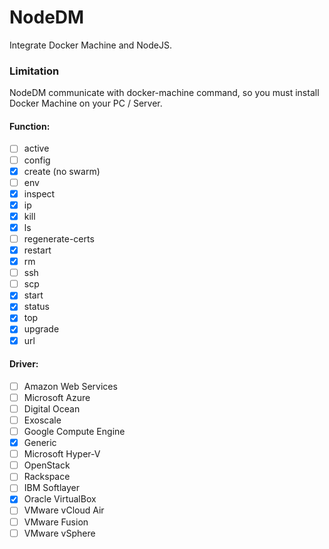 # NodeDM

Integrate Docker Machine and NodeJS.

### Limitation

NodeDM communicate with docker-machine command, so you must install Docker Machine on your PC / Server.

#### Function:

- [ ] active
- [ ] config
- [x] create (no swarm)
- [ ] env
- [x] inspect
- [x] ip
- [x] kill
- [x] ls
- [ ] regenerate-certs
- [x] restart
- [x] rm
- [ ] ssh
- [ ] scp
- [x] start
- [x] status
- [x] top
- [x] upgrade
- [x] url

#### Driver:

- [ ] Amazon Web Services
- [ ] Microsoft Azure
- [ ] Digital Ocean
- [ ] Exoscale
- [ ] Google Compute Engine
- [x] Generic
- [ ] Microsoft Hyper-V
- [ ] OpenStack
- [ ] Rackspace
- [ ] IBM Softlayer
- [x] Oracle VirtualBox
- [ ] VMware vCloud Air
- [ ] VMware Fusion
- [ ] VMware vSphere
